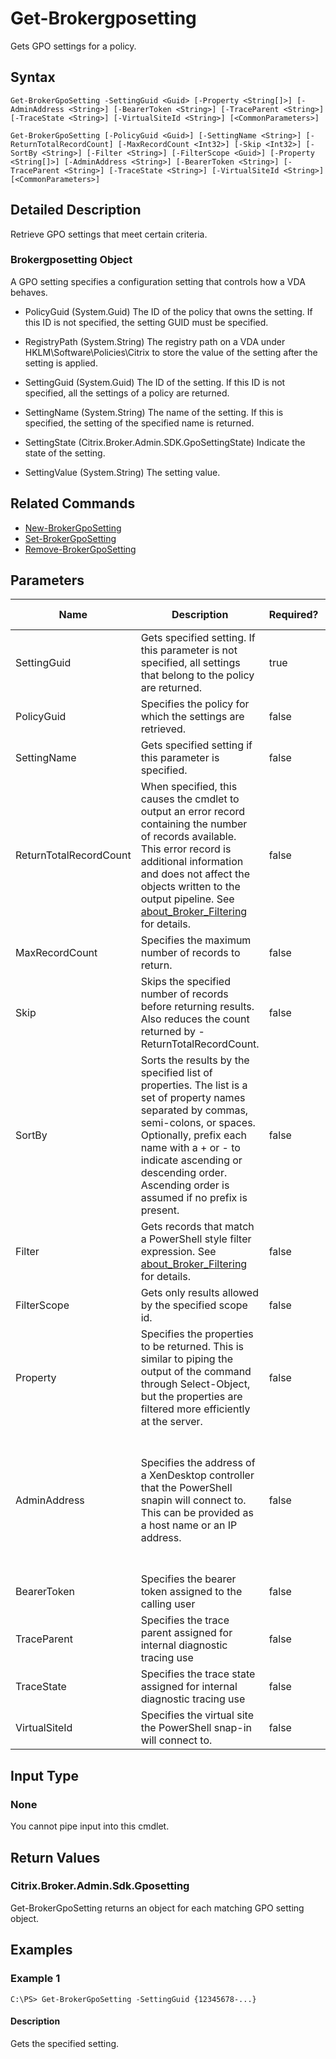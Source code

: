 ﻿
# Get-Brokergposetting
Gets GPO settings for a policy.
## Syntax

```
Get-BrokerGpoSetting -SettingGuid <Guid> [-Property <String[]>] [-AdminAddress <String>] [-BearerToken <String>] [-TraceParent <String>] [-TraceState <String>] [-VirtualSiteId <String>] [<CommonParameters>]  
  
Get-BrokerGpoSetting [-PolicyGuid <Guid>] [-SettingName <String>] [-ReturnTotalRecordCount] [-MaxRecordCount <Int32>] [-Skip <Int32>] [-SortBy <String>] [-Filter <String>] [-FilterScope <Guid>] [-Property <String[]>] [-AdminAddress <String>] [-BearerToken <String>] [-TraceParent <String>] [-TraceState <String>] [-VirtualSiteId <String>] [<CommonParameters>]
```

## Detailed Description
Retrieve GPO settings that meet certain criteria.


### Brokergposetting Object
A GPO setting specifies a configuration setting that controls how a VDA behaves.


  * PolicyGuid (System.Guid) The ID of the policy that owns the setting. If this ID is not specified, the setting GUID must be specified.

  * RegistryPath (System.String) The registry path on a VDA under HKLM\\Software\\Policies\\Citrix to store the value of the setting after the setting is applied.

  * SettingGuid (System.Guid) The ID of the setting. If this ID is not specified, all the settings of a policy are returned.

  * SettingName (System.String) The name of the setting. If this is specified, the setting of the specified name is returned.

  * SettingState (Citrix.Broker.Admin.SDK.GpoSettingState) Indicate the state of the setting.

  * SettingValue (System.String) The setting value.


## Related Commands

* [New-BrokerGpoSetting](../New-BrokerGpoSetting/)
* [Set-BrokerGpoSetting](../Set-BrokerGpoSetting/)
* [Remove-BrokerGpoSetting](../Remove-BrokerGpoSetting/)
## Parameters
| Name   | Description | Required? | Pipeline Input | Default Value |
| --- | --- | --- | --- | --- |
| SettingGuid | Gets specified setting. If this parameter is not specified, all settings that belong to the policy are returned. | true | false |  |
| PolicyGuid | Specifies the policy for which the settings are retrieved. | false | false |  |
| SettingName | Gets specified setting if this parameter is specified. | false | false |  |
| ReturnTotalRecordCount | When specified, this causes the cmdlet to output an error record containing the number of records available. This error record is additional information and does not affect the objects written to the output pipeline. See [about\_Broker\_Filtering](../about_Broker_Filtering/) for details. | false | false | False |
| MaxRecordCount | Specifies the maximum number of records to return. | false | false | 250 |
| Skip | Skips the specified number of records before returning results. Also reduces the count returned by -ReturnTotalRecordCount. | false | false | 0 |
| SortBy | Sorts the results by the specified list of properties. The list is a set of property names separated by commas, semi-colons, or spaces. Optionally, prefix each name with a + or - to indicate ascending or descending order. Ascending order is assumed if no prefix is present. | false | false | The default sort order is by name or unique identifier. |
| Filter | Gets records that match a PowerShell style filter expression. See [about\_Broker\_Filtering](../about_Broker_Filtering/) for details. | false | false |  |
| FilterScope | Gets only results allowed by the specified scope id. | false | false |  |
| Property | Specifies the properties to be returned. This is similar to piping the output of the command through Select-Object, but the properties are filtered more efficiently at the server. | false | false |  |
| AdminAddress | Specifies the address of a XenDesktop controller that the PowerShell snapin will connect to. This can be provided as a host name or an IP address. | false | false | Localhost. Once a value is provided by any cmdlet, this value will become the default. |
| BearerToken | Specifies the bearer token assigned to the calling user | false | false |  |
| TraceParent | Specifies the trace parent assigned for internal diagnostic tracing use | false | false |  |
| TraceState | Specifies the trace state assigned for internal diagnostic tracing use | false | false |  |
| VirtualSiteId | Specifies the virtual site the PowerShell snap-in will connect to. | false | false |  |

## Input Type

### None
You cannot pipe input into this cmdlet.
## Return Values

### Citrix.Broker.Admin.Sdk.Gposetting
Get-BrokerGpoSetting returns an object for each matching GPO setting object.
## Examples

### Example 1

```
C:\PS> Get-BrokerGpoSetting -SettingGuid {12345678-...}
```

#### Description
Gets the specified setting.
